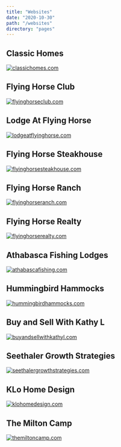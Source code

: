 ```yaml
---
title: "Websites"
date: "2020-10-30"
path: "/websites"
directory: "pages"
---
```


## Classic Homes

[![classichomes.com](https://api.miniature.io/?token=KMG4V1Q5NOHqlnKA&width=760&height=500&url=classichomes.com)](https://classichomes.com/)

## Flying Horse Club

[![flyinghorseclub.com](https://api.miniature.io/?token=KMG4V1Q5NOHqlnKA&width=760&height=500&url=flyinghorseclub.com)](https://flyinghorseclub.com/)

## Lodge At Flying Horse

[![lodgeatflyinghorse.com](https://api.miniature.io/?token=KMG4V1Q5NOHqlnKA&width=760&height=500&url=lodgeatflyinghorse.com)](https://lodgeatflyinghorse.com/)

## Flying Horse Steakhouse

[![flyinghorsesteakhouse.com](https://api.miniature.io/?token=KMG4V1Q5NOHqlnKA&width=760&height=500&url=flyinghorsesteakhouse.com)](https://flyinghorsesteakhouse.com/)

## Flying Horse Ranch

[![flyinghorseranch.com](https://api.miniature.io/?token=KMG4V1Q5NOHqlnKA&width=760&height=500&url=flyinghorseranch.com)](https://flyinghorseranch.com/)

## Flying Horse Realty

[![flyinghorserealty.com](https://api.miniature.io/?token=KMG4V1Q5NOHqlnKA&width=760&height=500&url=flyinghorserealty.com)](https://flyinghorserealty.com/)

## Athabasca Fishing Lodges

[![athabascafishing.com](https://api.miniature.io/?token=KMG4V1Q5NOHqlnKA&width=760&height=500&url=athabascafishing.com)](https://athabascafishing.com/)

## Hummingbird Hammocks

[![hummingbirdhammocks.com](https://api.miniature.io/?token=KMG4V1Q5NOHqlnKA&width=760&height=500&url=hummingbirdhammocks.com)](https://hummingbirdhammocks.com/)

## Buy and Sell With Kathy L

[![buyandsellwithkathyl.com](https://api.miniature.io/?token=KMG4V1Q5NOHqlnKA&width=760&height=500&url=buyandsellwithkathyl.com)](https://buyandsellwithkathyl.com/)

## Seethaler Growth Strategies

[![seethalergrowthstrategies.com](https://api.miniature.io/?token=KMG4V1Q5NOHqlnKA&width=760&height=500&url=seethalergrowthstrategies.com)](https://seethalergrowthstrategies.com/)

## KLo Home Design

[![klohomedesign.com](https://api.miniature.io/?token=KMG4V1Q5NOHqlnKA&width=760&height=500&url=klohomedesign.com)](https://klohomedesign.com/)

## The Milton Camp

[![themiltoncamp.com](https://api.miniature.io/?token=KMG4V1Q5NOHqlnKA&width=760&height=500&url=themiltoncamp.com)](https://themiltoncamp.com/)
